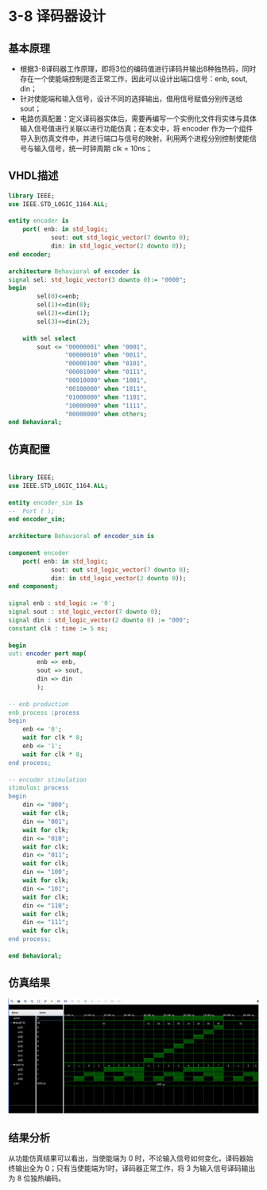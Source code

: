 # 3-8 译码器设计
## 基本原理
+ 根据3-8译码器工作原理，即将3位的编码值进行译码并输出8种独热码，同时存在一个使能端控制是否正常工作，因此可以设计出端口信号：enb, sout, din；
+ 针对使能端和输入信号，设计不同的选择输出，借用信号赋值分别传送给 sout；
+ 电路仿真配置：定义译码器实体后，需要再编写一个实例化文件将实体与具体输入信号值进行关联以进行功能仿真；在本文中，将 encoder 作为一个组件导入到仿真文件中，并进行端口与信号的映射，利用两个进程分别控制使能信号与输入信号，统一时钟周期 clk = 10ns；
## VHDL描述
```vhdl
library IEEE;
use IEEE.STD_LOGIC_1164.ALL;

entity encoder is
    port( enb: in std_logic;
            sout: out std_logic_vector(7 downto 0);
            din: in std_logic_vector(2 downto 0));
end encoder;

architecture Behavioral of encoder is
signal sel: std_logic_vector(3 downto 0):= "0000"; 
begin
        sel(0)<=enb;
        sel(1)<=din(0);
        sel(2)<=din(1);
        sel(3)<=din(2);

    with sel select
        sout <= "00000001" when "0001",
                "00000010" when "0011",
                "00000100" when "0101",
                "00001000" when "0111",
                "00010000" when "1001",
                "00100000" when "1011",
                "01000000" when "1101",
                "10000000" when "1111",
                "00000000" when others;
end Behavioral;
```
## 仿真配置
```vhdl

library IEEE;
use IEEE.STD_LOGIC_1164.ALL;

entity encoder_sim is
--  Port ( );
end encoder_sim;

architecture Behavioral of encoder_sim is

component encoder
    port( enb: in std_logic;
            sout: out std_logic_vector(7 downto 0);
            din: in std_logic_vector(2 downto 0));
end component;

signal enb : std_logic := '0';
signal sout : std_logic_vector(7 downto 0);
signal din : std_logic_vector(2 downto 0) := "000";
constant clk : time := 5 ns;

begin
uut: encoder port map(
        enb => enb,
        sout => sout,
        din => din
        );

-- enb production
enb_process :process
begin
    enb <= '0';
    wait for clk * 8;
    enb <= '1';
    wait for clk * 8;
end process;

-- encoder stimulation
stimulus: process
begin
    din <= "000";
    wait for clk;
    din <= "001";
    wait for clk;
    din <= "010";
    wait for clk;
    din <= "011";
    wait for clk;
    din <= "100";
    wait for clk;
    din <= "101";
    wait for clk;
    din <= "110";
    wait for clk;
    din <= "111";
    wait for clk;
end process;

end Behavioral;
```

## 仿真结果
![image-20240325160612696](assets/image-20240325160612696.png)

## 结果分析
从功能仿真结果可以看出，当使能端为 0 时，不论输入信号如何变化，译码器始终输出全为 0；只有当使能端为1时，译码器正常工作，将 3 为输入信号译码输出为 8 位独热编码。